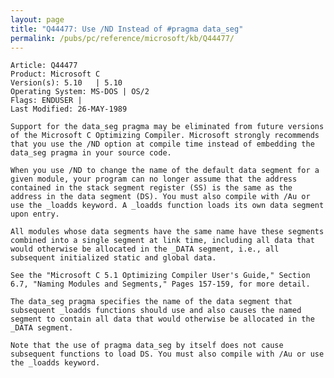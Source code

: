 ```yaml
---
layout: page
title: "Q44477: Use /ND Instead of #pragma data_seg"
permalink: /pubs/pc/reference/microsoft/kb/Q44477/
---
```


	Article: Q44477
	Product: Microsoft C
	Version(s): 5.10   | 5.10
	Operating System: MS-DOS | OS/2
	Flags: ENDUSER |
	Last Modified: 26-MAY-1989
	
	Support for the data_seg pragma may be eliminated from future versions
	of the Microsoft C Optimizing Compiler. Microsoft strongly recommends
	that you use the /ND option at compile time instead of embedding the
	data_seg pragma in your source code.
	
	When you use /ND to change the name of the default data segment for a
	given module, your program can no longer assume that the address
	contained in the stack segment register (SS) is the same as the
	address in the data segment (DS). You must also compile with /Au or
	use the _loadds keyword. A _loadds function loads its own data segment
	upon entry.
	
	All modules whose data segments have the same name have these segments
	combined into a single segment at link time, including all data that
	would otherwise be allocated in the _DATA segment, i.e., all
	subsequent initialized static and global data.
	
	See the "Microsoft C 5.1 Optimizing Compiler User's Guide," Section
	6.7, "Naming Modules and Segments," Pages 157-159, for more detail.
	
	The data_seg pragma specifies the name of the data segment that
	subsequent _loadds functions should use and also causes the named
	segment to contain all data that would otherwise be allocated in the
	_DATA segment.
	
	Note that the use of pragma data_seg by itself does not cause
	subsequent functions to load DS. You must also compile with /Au or use
	the _loadds keyword.
